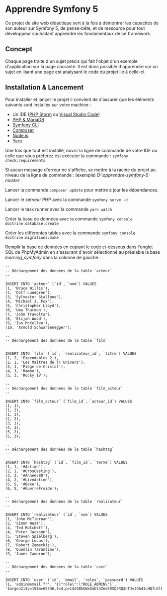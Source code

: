 Apprendre Symfony 5
===================

Ce projet de site web didactique sert à la fois à démontrer les capacités de son auteur sur Symfony 5, de pense-bête, et de ressource pour tout développeur souhaitant apprendre les fondamentaux de ce framework.

Concept
-------

Chaque page traite d'un sujet précis qui fait l'objet d'un exemple d'application sur la page courante. Il est donc possible d'apprendre sur un sujet en lisant une page est analysant le code du projet lié à celle-ci.

Installation & Lancement
------------------------

Pour installer et lançer le projet il convient de s'assurer que les éléments suivants sont installés sur votre machine :

* Un IDE ([PHP Storm](https://www.jetbrains.com/fr-fr/phpstorm/download) ou [Visual Studio Code](https://code.visualstudio.com/download))
* [PHP & MariaDB](https://www.apachefriends.org/download.html)
* [Symfony CLI](https://symfony.com/download)
* [Composer](https://getcomposer.org/download/)
* [Node.js](https://nodejs.org/en/download/)
* [Yarn](https://classic.yarnpkg.com/en/docs/install/#windows-stable)

Une fois que tout est installé, ouvrir la ligne de commande de votre IDE ou celle que vous préferez est exécuter la commande :
`symfony check:requirements`

Si aucun message d'erreur ne s'affiche, se mettre à la racine du projet au niveau de la ligne de commande : (exemple) *D:\apprendre-symfony-5-master*

Lancer la commande `composer update` pour mettre à jour les dépendances.

Lancer le serveur PHP avec la commande `symfony serve -d`

Lancer le task runner avec la commande `yarn watch`

Créer la base de données avec la commande `symfony console doctrine:database:create`

Créer les différentes tables avec la commande `symfony console doctrine:migrations:make`

Remplir la base de données en copiant le code ci-dessous dans l'onglet SQL de PhpMyAdmin en s'assurant d'avoir sélectionné au préalable la base *learning_symfony* dans la colonne de gauche :


    --
    -- Déchargement des données de la table `acteur`
    --

    INSERT INTO `acteur` (`id`, `nom`) VALUES
    (1, 'Bruce Willis'),
    (2, 'Dolf Lundgren'),
    (3, 'Sylvester Stallone'),
    (4, 'Michael J. Fox'),
    (5, 'Christopher Lloyd'),
    (6, 'Uma Thurman'),
    (7, 'John Travolta'),
    (8, 'Elijah Wood'),
    (9, 'Ian McKellen'),
    (10, 'Arnold Schwarzenegger');

    --
    -- Déchargement des données de la table `film`
    --

    INSERT INTO `film` (`id`, `realisateur_id`, `titre`) VALUES
    (1, 2, 'Expendables 2'),
    (2, 1, 'Les Maîtres de l\'Univers'),
    (3, 1, 'Piège de Cristal'),
    (4, 3, 'Rambo'),
    (5, 3, 'Rocky IV');

    --
    -- Déchargement des données de la table `film_acteur`
    --

    INSERT INTO `film_acteur` (`film_id`, `acteur_id`) VALUES
    (1, 1),
    (1, 2),
    (1, 3),
    (2, 2),
    (3, 1),
    (4, 3),
    (5, 2),
    (5, 3);

    --
    -- Déchargement des données de la table `hashtag`
    --

    INSERT INTO `hashtag` (`id`, `film_id`, `terme`) VALUES
    (1, 1, '#Action'),
    (2, 1, '#GrosCasting'),
    (3, 2, '#Années80'),
    (4, 2, '#LiveAction'),
    (5, 5, '#Boxe'),
    (6, 5, '#GuerreFroide');

    --
    -- Déchargement des données de la table `realisateur`
    --

    INSERT INTO `realisateur` (`id`, `nom`) VALUES
    (1, 'John McTiernan'),
    (2, 'Simon West'),
    (3, 'Ted Kotcheff'),
    (4, 'Peter Jackson'),
    (5, 'Steven Spielberg'),
    (6, 'George Lucas'),
    (7, 'Robert Zemeckis'),
    (8, 'Quentin Tarantino'),
    (9, 'James Cameron');
    
    --
    -- Déchargement des données de la table `user`
    --
    
    INSERT INTO `user` (`id`, `email`, `roles`, `password`) VALUES
    (1, 'admin@email.fr', '{\"role\":\"ROLE_ADMIN\"}', '$argon2i$v=19$m=65536,t=4,p=1$d3BkUWxDaUt4Znd5RXQ2RQ$nTJvJOA41LHQfLKlh8KgCpqChwiPm3ABeLSl8cODqUM');
    







